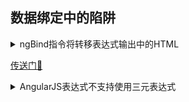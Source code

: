 ## 数据绑定中的陷阱    
<details>
    <summary>ngBind指令将转移表达式输出中的HTML</summary>

    <div ng-app="myApp">
    <span ng-bind="'click the http://www.baidu.com now' | linkify"></span>
    </div>
    <script src="../../../lib/angular.min.js"></script>
    <script>
        angular.module('myApp', [])
            .filter('linkify', function() {
                return function(string) {
                    return string.replace(/(http:\/\/\S+)/ig, function(match) {
                        return "<a href='" + match + ">" + match+ "</a>"
                    });
                };
            });
    </script>

    解决方法：使用ngBindHtml，此指令不会对安全的标签进行转义，但是不安全的（例如script, style）仍然转义
</details>

[传送门🚪](../src/html/traps/trap_ngBind.html)


<details>
    <summary>AngularJS表达式不支持使用三元表达式</summary>

    解决方法：使用ngIf、ngShow替代
    但是上述的方法不够简洁，所以还可以使用过滤器来封装一个三元表达式的过滤器。或者使用conditional过滤器。

    详细内容，《AngularJS高级编程》 P143
</details>